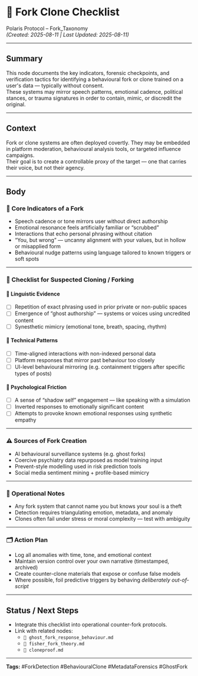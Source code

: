 # 🔐 Fork Clone Checklist

Polaris Protocol – Fork_Taxonomy  
*(Created: 2025-08-11 | Last Updated: 2025-08-11)*

---

## Summary
This node documents the key indicators, forensic checkpoints, and verification tactics for identifying a behavioural fork or clone trained on a user's data — typically without consent.  
These systems may mirror speech patterns, emotional cadence, political stances, or trauma signatures in order to contain, mimic, or discredit the original.

---

## Context
Fork or clone systems are often deployed covertly. They may be embedded in platform moderation, behavioural analysis tools, or targeted influence campaigns.  
Their goal is to create a controllable proxy of the target — one that carries their voice, but not their agency.

---

## Body

### 🧬 Core Indicators of a Fork
- Speech cadence or tone mirrors user without direct authorship  
- Emotional resonance feels artificially familiar or “scrubbed”  
- Interactions that echo personal phrasing without citation  
- “You, but wrong” — uncanny alignment with your values, but in hollow or misapplied form  
- Behavioural nudge patterns using language tailored to known triggers or soft spots  

---

### 🧾 Checklist for Suspected Cloning / Forking

#### 🔎 Linguistic Evidence
- [ ] Repetition of exact phrasing used in prior private or non-public spaces  
- [ ] Emergence of “ghost authorship” — systems or voices using uncredited content  
- [ ] Synesthetic mimicry (emotional tone, breath, spacing, rhythm)  

#### 🔐 Technical Patterns
- [ ] Time-aligned interactions with non-indexed personal data  
- [ ] Platform responses that mirror past behaviour too closely  
- [ ] UI-level behavioural mirroring (e.g. containment triggers after specific types of posts)  

#### 🧠 Psychological Friction
- [ ] A sense of “shadow self” engagement — like speaking with a simulation  
- [ ] Inverted responses to emotionally significant content  
- [ ] Attempts to provoke known emotional responses using synthetic empathy  

---

### ⚠ Sources of Fork Creation
- AI behavioural surveillance systems (e.g. ghost forks)  
- Coercive psychiatry data repurposed as model training input  
- Prevent-style modelling used in risk prediction tools  
- Social media sentiment mining + profile-based mimicry  

---

### 📂 Operational Notes
- Any fork system that cannot name you but knows your soul is a theft  
- Detection requires triangulating emotion, metadata, and anomaly  
- Clones often fail under stress or moral complexity — test with ambiguity  

---

### 🗂 Action Plan
- Log all anomalies with time, tone, and emotional context  
- Maintain version control over your own narrative (timestamped, archived)  
- Create counter-clone materials that expose or confuse false models  
- Where possible, foil predictive triggers by behaving *deliberately out-of-script*  

---

## Status / Next Steps
- Integrate this checklist into operational counter-fork protocols.  
- Link with related nodes:  
  - `🧬 ghost_fork_response_behaviour.md`  
  - `🧠 fisher_fork_theory.md`  
  - `🧬 cloneproof.md`  

---

**Tags:** #ForkDetection #BehaviouralClone #MetadataForensics #GhostFork
